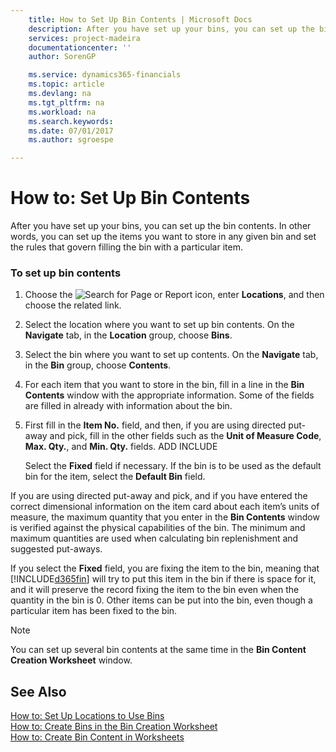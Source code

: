 ```yaml
---
    title: How to Set Up Bin Contents | Microsoft Docs
    description: After you have set up your bins, you can set up the bin contents. In other words, you can set up the items you want to store in any given bin and set the rules that govern filling the bin with a particular item.
    services: project-madeira
    documentationcenter: ''
    author: SorenGP

    ms.service: dynamics365-financials
    ms.topic: article
    ms.devlang: na
    ms.tgt_pltfrm: na
    ms.workload: na
    ms.search.keywords:
    ms.date: 07/01/2017
    ms.author: sgroespe

---
```

# How to: Set Up Bin Contents
After you have set up your bins, you can set up the bin contents. In other words, you can set up the items you want to store in any given bin and set the rules that govern filling the bin with a particular item.  
  
### To set up bin contents  
  
1.  Choose the ![Search for Page or Report](media/ui-search/search_small.png "Search for Page or Report icon") icon, enter **Locations**, and then choose the related link.  
  
2.  Select the location where you want to set up bin contents. On the **Navigate** tab, in the **Location** group, choose **Bins**.  
  
3.  Select the bin where you want to set up contents. On the **Navigate** tab, in the **Bin** group, choose **Contents**.  
  
4.  For each item that you want to store in the bin, fill in a line in the **Bin Contents** window with the appropriate information. Some of the fields are filled in already with information about the bin.  
  
5.  First fill in the **Item No.** field, and then, if you are using directed put-away and pick, fill in the other fields such as the **Unit of Measure Code**, **Max. Qty.**, and **Min. Qty.** fields. ADD INCLUDE<!--[!INCLUDE[bp_choose_columns](../../includes/bp_choose_columns_md.md)]-->  
  
     Select the **Fixed** field if necessary. If the bin is to be used as the default bin for the item, select the **Default Bin** field.  
  
 If you are using directed put-away and pick, and if you have entered the correct dimensional information on the item card about each item’s units of measure, the maximum quantity that you enter in the **Bin Contents** window is verified against the physical capabilities of the bin. The minimum and maximum quantities are used when calculating bin replenishment and suggested put-aways.  
  
 If you select the **Fixed** field, you are fixing the item to the bin, meaning that [!INCLUDE[d365fin](../../includes/d365fin_md.md)] will try to put this item in the bin if there is space for it, and it will preserve the record fixing the item to the bin even when the quantity in the bin is 0. Other items can be put into the bin, even though a particular item has been fixed to the bin.  
  
> [!NOTE]  
>  You can set up several bin contents at the same time in the **Bin Content Creation Worksheet** window.  
  
## See Also  
 [How to: Set Up Locations to Use Bins](../how-to-set-up-locations-to-use-bins.md)   
 [How to: Create Bins in the Bin Creation Worksheet](../how-to-create-bins-in-the-bin-creation-worksheet.md)   
 [How to: Create Bin Content in Worksheets](../how-to-create-bin-content-in-worksheets.md)
